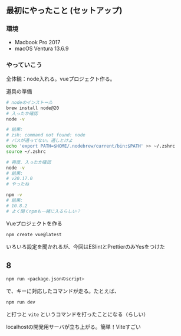## 最初にやったこと (セットアップ)

### 環境

- Macbook Pro 2017
- macOS Ventura 13.6.9

### やっていこう

全体観：node入れる。vueプロジェクト作る。

道具の準備

```sh
# nodeのインストール
brew install node@20
# 入ったか確認
node -v

# 結果:
# zsh: command not found: node
# パスが通ってない。通しとけよ
echo 'export PATH=$HOME/.nodebrew/current/bin:$PATH' >> ~/.zshrc
source ~/.zshrc

# 再度、入ったか確認
node -v
# 結果:
# v20.17.0
# やったね

npm -v
# 結果:
# 10.8.2
# よく聞くnpmも一緒に入るらしい？
```

Vueプロジェクトを作る

```sh
npm create vue@latest
```
いろいろ設定を聞かれるが、今回はESlintとPrettierのみYesをつけた

## 8

```sh
npm run <package.jsonのscript>
```

で、キーに対応したコマンドが走る。たとえば、

```sh
npm run dev
```
と打つと `vite` というコマンドを打ったことになる（らしい）

localhostの開発用サーバが立ち上がる。簡単！Viteすごい